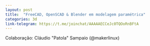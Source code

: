 ```yaml
---
layout: post
title:  "FreeCAD, OpenSCAD & Blender em modelagem paramétrica"
categories: 3d
link-telegram: https://t.me/joinchat/AAAAAECCeJc0TQOoRnBFtA
---
```

Colaboração: Cláudio "Patola" Sampaio (@makerlinux)
